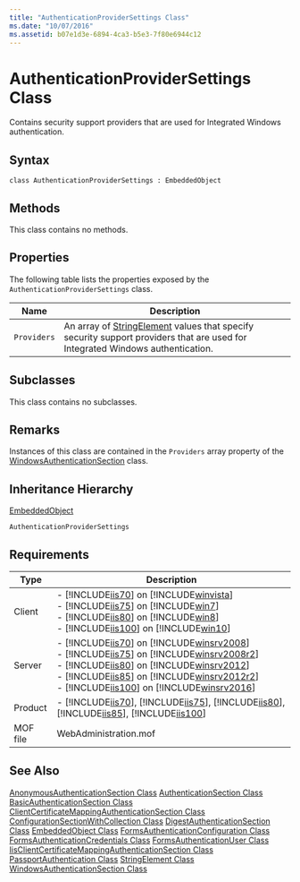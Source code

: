 ```yaml
---
title: "AuthenticationProviderSettings Class"
ms.date: "10/07/2016"
ms.assetid: b07e1d3e-6894-4ca3-b5e3-7f80e6944c12
---
```

# AuthenticationProviderSettings Class
Contains security support providers that are used for Integrated Windows authentication.  
  
## Syntax  
  
```vbs  
class AuthenticationProviderSettings : EmbeddedObject  
```  
  
## Methods  
 This class contains no methods.  
  
## Properties  
 The following table lists the properties exposed by the `AuthenticationProviderSettings` class.  
  
|Name|Description|  
|----------|-----------------|  
|`Providers`|An array of [StringElement](../wmi-provider/stringelement-class.md) values that specify security support providers that are used for Integrated Windows authentication.|  
  
## Subclasses  
 This class contains no subclasses.  
  
## Remarks  
 Instances of this class are contained in the `Providers` array property of the [WindowsAuthenticationSection](../wmi-provider/windowsauthenticationsection-class.md) class.  
  
## Inheritance Hierarchy  
 [EmbeddedObject](../wmi-provider/embeddedobject-class.md)  
  
 `AuthenticationProviderSettings`  
  
## Requirements  
  
|Type|Description|  
|----------|-----------------|  
|Client|-   [!INCLUDE[iis70](../wmi-provider/includes/iis70-md.md)] on [!INCLUDE[winvista](../wmi-provider/includes/winvista-md.md)]<br />-   [!INCLUDE[iis75](../wmi-provider/includes/iis75-md.md)] on [!INCLUDE[win7](../wmi-provider/includes/win7-md.md)]<br />-   [!INCLUDE[iis80](../wmi-provider/includes/iis80-md.md)] on [!INCLUDE[win8](../wmi-provider/includes/win8-md.md)]<br />-   [!INCLUDE[iis100](../wmi-provider/includes/iis100-md.md)] on [!INCLUDE[win10](../wmi-provider/includes/win10-md.md)]|  
|Server|-   [!INCLUDE[iis70](../wmi-provider/includes/iis70-md.md)] on [!INCLUDE[winsrv2008](../wmi-provider/includes/winsrv2008-md.md)]<br />-   [!INCLUDE[iis75](../wmi-provider/includes/iis75-md.md)] on [!INCLUDE[winsrv2008r2](../wmi-provider/includes/winsrv2008r2-md.md)]<br />-   [!INCLUDE[iis80](../wmi-provider/includes/iis80-md.md)] on [!INCLUDE[winsrv2012](../wmi-provider/includes/winsrv2012-md.md)]<br />-   [!INCLUDE[iis85](../wmi-provider/includes/iis85-md.md)] on [!INCLUDE[winsrv2012r2](../wmi-provider/includes/winsrv2012r2-md.md)]<br />-   [!INCLUDE[iis100](../wmi-provider/includes/iis100-md.md)] on [!INCLUDE[winsrv2016](../wmi-provider/includes/winsrv2016-md.md)]|  
|Product|-   [!INCLUDE[iis70](../wmi-provider/includes/iis70-md.md)], [!INCLUDE[iis75](../wmi-provider/includes/iis75-md.md)], [!INCLUDE[iis80](../wmi-provider/includes/iis80-md.md)], [!INCLUDE[iis85](../wmi-provider/includes/iis85-md.md)], [!INCLUDE[iis100](../wmi-provider/includes/iis100-md.md)]|  
|MOF file|WebAdministration.mof|  
  
## See Also  
 [AnonymousAuthenticationSection Class](../wmi-provider/anonymousauthenticationsection-class.md)
 [AuthenticationSection Class](../wmi-provider/authenticationsection-class.md)
 [BasicAuthenticationSection Class](../wmi-provider/basicauthenticationsection-class.md)
 [ClientCertificateMappingAuthenticationSection Class](../wmi-provider/clientcertificatemappingauthenticationsection-class.md)
 [ConfigurationSectionWithCollection Class](../wmi-provider/configurationsectionwithcollection-class.md)
 [DigestAuthenticationSection Class](../wmi-provider/digestauthenticationsection-class.md)
 [EmbeddedObject Class](../wmi-provider/embeddedobject-class.md)
 [FormsAuthenticationConfiguration Class](../wmi-provider/formsauthenticationconfiguration-class.md)
 [FormsAuthenticationCredentials Class](../wmi-provider/formsauthenticationcredentials-class.md)
 [FormsAuthenticationUser Class](../wmi-provider/formsauthenticationuser-class.md)
 [IisClientCertificateMappingAuthenticationSection Class](../wmi-provider/iisclientcertificatemappingauthenticationsection-class.md)
 [PassportAuthentication Class](../wmi-provider/passportauthentication-class.md)
 [StringElement Class](../wmi-provider/stringelement-class.md)
 [WindowsAuthenticationSection Class](../wmi-provider/windowsauthenticationsection-class.md)
